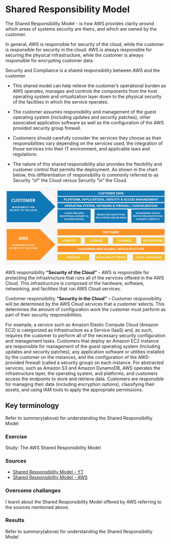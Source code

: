 # Shared Responsibility Model

The Shared Responsibility Model - is how AWS provides clarity around which areas of systems security are theirs, and which are owned by the customer. 

In general, AWS is responsible for security of the cloud, while the customer is responsible for security in the cloud. AWS is always responsible for securing the physical infrastructure, while the customer is always responsible for encrypting customer data.

Security and Compliance is a shared responsibility between AWS and the customer. 

- This shared model can help relieve the customer’s operational burden as AWS operates, manages and controls the components from the host operating system and virtualization layer down to the physical security of the facilities in which the service operates. 

- The customer assumes responsibility and management of the guest operating system (including updates and security patches), other associated application software as well as the configuration of the AWS provided security group firewall. 

- Customers should carefully consider the services they choose as their responsibilities vary depending on the services used, the integration of those services into their IT environment, and applicable laws and regulations. 

- The nature of this shared responsibility also provides the flexibility and customer control that permits the deployment. As shown in the chart below, this differentiation of responsibility is commonly referred to as Security “of” the Cloud versus Security “in” the Cloud.

![AWS-09-SharedResponsibilityModel](../00_includes/AWS-Week2/AWS-09/i1.png)

AWS responsibility **“Security of the Cloud”** - AWS is responsible for protecting the infrastructure that runs all of the services offered in the AWS Cloud. This infrastructure is composed of the hardware, software, networking, and facilities that run AWS Cloud services.

Customer responsibility **“Security in the Cloud”** – Customer responsibility will be determined by the AWS Cloud services that a customer selects. This determines the amount of configuration work the customer must perform as part of their security responsibilities. 

For example, a service such as Amazon Elastic Compute Cloud (Amazon EC2) is categorized as Infrastructure as a Service (IaaS) and, as such, requires the customer to perform all of the necessary security configuration and management tasks. Customers that deploy an Amazon EC2 instance are responsible for management of the guest operating system (including updates and security patches), any application software or utilities installed by the customer on the instances, and the configuration of the AWS-provided firewall (called a security group) on each instance. For abstracted services, such as Amazon S3 and Amazon DynamoDB, AWS operates the infrastructure layer, the operating system, and platforms, and customers access the endpoints to store and retrieve data. Customers are responsible for managing their data (including encryption options), classifying their assets, and using IAM tools to apply the appropriate permissions.


## Key terminology

Refer to summary(above) for understanding the Shared Responsibility Model

### Exercise

Study: The AWS Shared Responsibility Model

### Sources

- [Shared Responsibility Model - YT](https://www.youtube.com/watch?v=HlEv_9-VSxM)
- [Shared Responsibility Model - AWS](https://aws.amazon.com/compliance/shared-responsibility-model/#:~:text=Shared%20Controls%20%E2%80%93%20Controls%20which%20apply,their%20use%20of%20AWS%20services.)


### Overcome challanges

I learnt about the Shared Responsibility Model offered by AWS referring to the sources mentioned above. 

### Results

Refer to summary(above) for understanding the Shared Responsibility Model